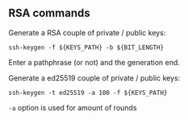 RSA commands
------

Generate a RSA couple of private / public keys:
```
ssh-keygen -f ${KEYS_PATH} -b ${BIT_LENGTH}
```
Enter a pathphrase (or not) and the generation end.

Generate a ed25519 couple of private / public keys:
```
ssh-keygen -t ed25519 -a 100 -f ${KEYS_PATH}
```
`-a` option is used for amount of rounds
